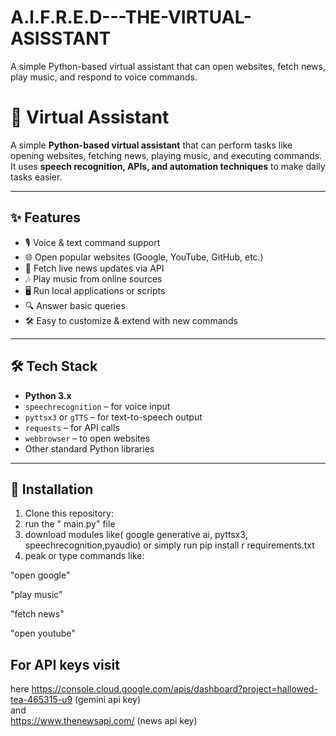 # A.l.F.R.E.D---THE-VIRTUAL-ASISSTANT
A simple Python-based virtual assistant that can open websites, fetch news, play music, and respond to voice commands.
# 🤖 Virtual Assistant

A simple **Python-based virtual assistant** that can perform tasks like opening websites, fetching news, playing music, and executing commands.  
It uses **speech recognition, APIs, and automation techniques** to make daily tasks easier.

---

## ✨ Features
- 🎙️ Voice & text command support  
- 🌐 Open popular websites (Google, YouTube, GitHub, etc.)  
- 📰 Fetch live news updates via API  
- 🎶 Play music from online sources  
- 🖥️ Run local applications or scripts  
- 🔍 Answer basic queries  
- 🛠️ Easy to customize & extend with new commands  

---

## 🛠️ Tech Stack
- **Python 3.x**  
- `speechrecognition` – for voice input  
- `pyttsx3` or `gTTS` – for text-to-speech output  
- `requests` – for API calls  
- `webbrowser` – to open websites  
- Other standard Python libraries  

---

## 🚀 Installation

1. Clone this repository:
2. run the " main.py" file
3. download modules like( google generative ai, pyttsx3, speechrecognition,pyaudio) or simply run pip install r requirements.txt
4. peak or type commands like:

"open google"

"play music"

"fetch news"

"open youtube"


## For API  keys visit
here
https://console.cloud.google.com/apis/dashboard?project=hallowed-tea-465315-u9  (gemini api key)
<br>
and
<br>
https://www.thenewsapi.com/ (news api key)
   

